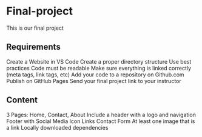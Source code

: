 # Final-project
This is our final project

## Requirements
Create a Website in VS Code
Create a proper directory structure
Use best practices
Code must be readable
Make sure everything is linked correctly (meta tags, link tags, etc)
Add your code to a repository on Github.com
Publish on GitHub Pages
Send your final project link to your instructor

## Content
3 Pages: Home, Contact, About
Include a header with a logo and navigation
Footer with Social Media Icon Links
Contact Form
At least one image that is a link
Locally downloaded dependencies
